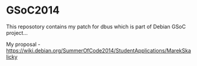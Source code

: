 GSoC2014
========
This reposotory contains my patch for dbus which is part of Debian GSoC project...

My proposal - https://wiki.debian.org/SummerOfCode2014/StudentApplications/MarekSkalicky
